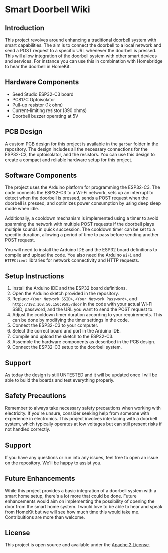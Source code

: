 Smart Doorbell Wiki
===================

Introduction
------------

This project revolves around enhancing a traditional doorbell system with smart capabilities. The aim is to connect the doorbell to a local network and send a POST request to a specific URL whenever the doorbell is pressed. This will allow integration of the doorbell system with other smart devices and services. For instance you can use this in combination with Homebridge to hear the doorbell in HomeKit.

Hardware Components
-------------------

*   Seed Studio ESP32-C3 board
*   PC817C Optoisolator
*   Pull-up resistor (1k ohm)
*   Current-limiting resistor (390 ohms)
*   Doorbell buzzer operating at 5V

PCB Design
----------

A custom PCB design for this project is available in the `gerber` folder in the repository. The design includes all the necessary connections for the ESP32-C3, the optoisolator, and the resistors. You can use this design to create a compact and reliable hardware setup for this project.

Software Components
-------------------

The project uses the Arduino platform for programming the ESP32-C3. The code connects the ESP32-C3 to a Wi-Fi network, sets up an interrupt to detect when the doorbell is pressed, sends a POST request when the doorbell is pressed, and optimizes power consumption by using deep sleep mode when idle.

Additionally, a cooldown mechanism is implemented using a timer to avoid spamming the network with multiple POST requests if the doorbell plays multiple sounds in quick succession. The cooldown timer can be set to a specific duration, allowing a period of time to pass before sending another POST request.

You will need to install the Arduino IDE and the ESP32 board definitions to compile and upload the code. You also need the Arduino `WiFi` and `HTTPClient` libraries for network connectivity and HTTP requests.

Setup Instructions
------------------

1.  Install the Arduino IDE and the ESP32 board definitions.
2.  Open the Arduino sketch provided in the repository.
3.  Replace `<Your Network SSID>`, `<Your Network Password>`, and `http://192.168.50.150:9595/door` in the code with your actual Wi-Fi SSID, password, and the URL you want to send the POST request to.
4.  Adjust the cooldown timer duration according to your requirements. This can be done by modifying the timer settings in the code.
5.  Connect the ESP32-C3 to your computer.
6.  Select the correct board and port in the Arduino IDE.
7.  Compile and upload the sketch to the ESP32-C3.
8.  Assemble the hardware components as described in the PCB design.
9.  Connect the ESP32-C3 setup to the doorbell system.

Support
-------
As today the design is still UNTESTED and it will be updated once I will be able to build the boards and test everything properly.

Safety Precautions
------------------

Remember to always take necessary safety precautions when working with electricity. If you're unsure, consider seeking help from someone with experience in electronics. This project involves interfacing with a doorbell system, which typically operates at low voltages but can still present risks if not handled correctly.

Support
-------

If you have any questions or run into any issues, feel free to open an issue on the repository. We'll be happy to assist you.

Future Enhancements
-------------------

While this project provides a basic integration of a doorbell system with a smart home setup, there's a lot more that could be done. Future enhancements would aim on implementing the possibility of opening the door from the smart home system. I would love to be able to hear and speak from HomeKit but we will see how much time this would take me. Contribuitions are more than welcome.

License
-------

This project is open source and available under the [Apache 2 License](LICENSE).